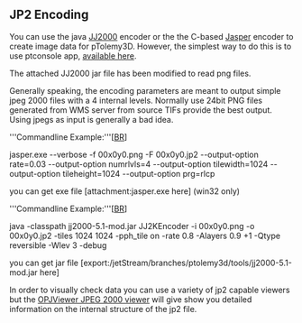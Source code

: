 ## JP2 Encoding ##


You can use the java [JJ2000](http://jj2000.epfl.ch/) encoder or the the C-based [Jasper](http://www.ece.uvic.ca/~mdadams/jasper/) encoder to create image data for pTolemy3D.  However, the simplest way to do this is to use ptconsole app, [available here](PtolemyToolPtconsole.md).

The attached JJ2000 jar file has been modified to read png files.

Generally speaking, the encoding parameters are meant to output simple jpeg 2000 files with a 4 internal levels.  Normally use 24bit PNG files generated from WMS server from source TIFs provide the best output.  Using jpegs as input is generally a bad idea.

'''Commandline Example:'''[[BR](BR.md)]

jasper.exe --verbose -f 00x0y0.png -F 00x0y0.jp2 --output-option rate=0.03 --output-option numrlvls=4 --output-option tilewidth=1024 --output-option tileheight=1024 --output-option prg=rlcp


you can get exe file [attachment:jasper.exe here] (win32 only)


'''Commandline Example:'''[[BR](BR.md)]

java -classpath jj2000-5.1-mod.jar JJ2KEncoder -i 00x0y0.png -o 00x0y0.jp2 -tiles 1024 1024 -pph\_tile on -rate 0.8 -Alayers 0.9 +1 -Qtype reversible -Wlev 3 -debug



you can get jar file [export:/jetStream/branches/ptolemy3d/tools/jj2000-5.1-mod.jar here]


In order to visually check data you can use a variety of jp2 capable viewers but the [OPJViewer JPEG 2000 viewer](http://dsplab.diei.unipg.it/software/opjviewer_jpeg_2000_viewer) will give show you detailed information on the internal structure of the jp2 file.
